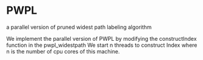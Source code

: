 # PWPL
a parallel version of pruned widest path labeling algorithm

We implement the parallel version of PWPL by modifying the constructIndex function in the pwpl_widestpath 
We start n threads to construct Index where n is the number of cpu cores of this machine. 

